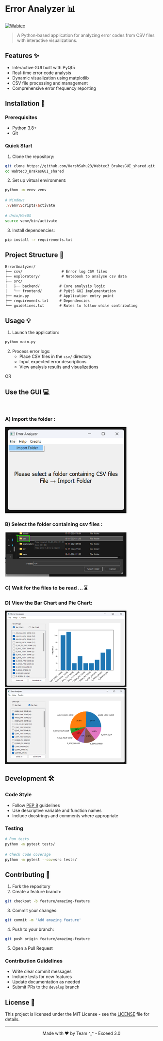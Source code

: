 # Error Analyzer 📊

<a href="https://www.wabteccorp.com/" target="_blank">
  <img src="https://www.wabteccorp.com/themes/custom/wabtec/images/Wabtec-logo-White.svg" alt="Wabtec" width="200" height="100"/>
</a>
<p></p>

> A Python-based application for analyzing error codes from CSV files with interactive visualizations.

## Features ✨

- Interactive GUI built with PyQt5
- Real-time error code analysis
- Dynamic visualization using matplotlib
- CSV file processing and management
- Comprehensive error frequency reporting

## Installation 🚀

### Prerequisites

- Python 3.8+
- Git

### Quick Start

1. Clone the repository:
```bash
git clone https://github.com/HarshSahu23/Wabtec3_BrakesGUI_shared.git
cd Wabtec3_BrakesGUI_shared
```

2. Set up virtual environment:
```bash
python -m venv venv

# Windows
.\venv\Scripts\activate

# Unix/MacOS
source venv/bin/activate
```

3. Install dependencies:
```bash
pip install -r requirements.txt
```

## Project Structure 📁

```
ErrorAnalyzer/
├── csv/                  # Error log CSV files
├── exploratory/          # Notebook to analyse csv data
├── src/
│   ├── backend/         # Core analysis logic
│   └── frontend/        # PyQt5 GUI implementation
├── main.py              # Application entry point
├── requirements.txt     # Dependencies
└── guidelines.txt       # Rules to follow while contributing
```

## Usage 💡

1. Launch the application:
```bash
python main.py
```

2. Process error logs:
   - Place CSV files in the `csv/` directory
   - Input expected error descriptions
   - View analysis results and visualizations

OR 

## Use the GUI 💻
  <br/>

  ### A) Import the folder :
  <p align="left">
    <img src="https://github.com/HarshSahu23/Wabtec3_BrakesGUI_shared/blob/fd1bf64a8bfb385290acbd3b7e065a4ddd4d6560/assets/SS2.png" alt="Screenshot 1" width="400"/>
  </p>

  ### B) Select the folder containing csv files :
  <p align="left">
    <img src="https://github.com/HarshSahu23/Wabtec3_BrakesGUI_shared/blob/fd1bf64a8bfb385290acbd3b7e065a4ddd4d6560/assets/SS3.png" alt="Screenshot 2" width="400"/>
  </p>

  ### C) Wait for the files to be read ... ⌛
  
  ### D) View the Bar Chart and Pie Chart:
  <p align="left">
    <img src="https://github.com/HarshSahu23/Wabtec3_BrakesGUI_shared/blob/fd1bf64a8bfb385290acbd3b7e065a4ddd4d6560/assets/SS4.png" alt="Screenshot 3" width="400" height="250" style="display: inline-block; margin-right: 10px;"/>
    <img src="https://github.com/HarshSahu23/Wabtec3_BrakesGUI_shared/blob/fd1bf64a8bfb385290acbd3b7e065a4ddd4d6560/assets/SS5.png" alt="Screenshot 4" width="400" height="250" style="display: inline-block;"/>
  </p>


## Development 🛠️

### Code Style

- Follow [PEP 8](https://www.python.org/dev/peps/pep-0008/) guidelines
- Use descriptive variable and function names
- Include docstrings and comments where appropriate

### Testing

```bash
# Run tests
python -m pytest tests/

# Check code coverage
python -m pytest --cov=src tests/
```

## Contributing 🤝

1. Fork the repository
2. Create a feature branch:
```bash
git checkout -b feature/amazing-feature
```

3. Commit your changes:
```bash
git commit -m 'Add amazing feature'
```

4. Push to your branch:
```bash
git push origin feature/amazing-feature
```

5. Open a Pull Request

### Contribution Guidelines

- Write clear commit messages
- Include tests for new features
- Update documentation as needed
- Submit PRs to the `develop` branch

## License 📝

This project is licensed under the MIT License - see the [LICENSE](LICENSE) file for details.

---

<div align="center">
Made with ❤️ by Team ^_^ - Exceed 3.0
</div>
